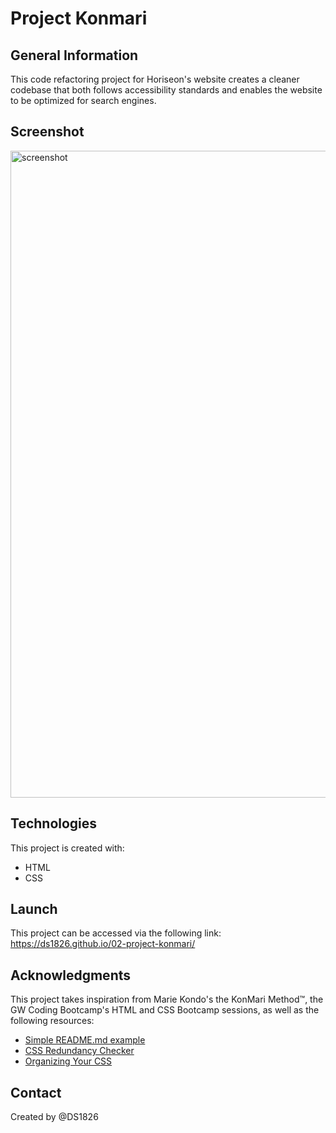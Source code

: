 # Project Konmari

## General Information
This code refactoring project for Horiseon's website creates a cleaner codebase that both follows accessibility standards and enables the website to be optimized for search engines.

## Screenshot
<img width="1035" alt="screenshot" src="https://user-images.githubusercontent.com/67653440/90174014-52e5f080-dd73-11ea-9b5a-dc3d73301d2c.png">

## Technologies
This project is created with: 
* HTML
* CSS

## Launch
This project can be accessed via the following link: https://ds1826.github.io/02-project-konmari/

## Acknowledgments
This project takes inspiration from Marie Kondo's the KonMari Method™, the GW Coding Bootcamp's HTML and CSS Bootcamp sessions, as well as the following resources:

* [Simple README.md example](https://github.com/matiassingers/awesome-readme)
* [CSS Redundancy Checker](http://students.washington.edu/svenhans/css-redundancy/index.html)
* [Organizing Your CSS](https://developer.mozilla.org/en-US/docs/Learn/CSS/Building_blocks/Organizing)

## Contact
Created by @DS1826